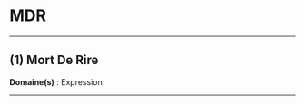# MDR

--------------------

## (1) Mort De Rire

**Domaine(s)** : Expression

--------------------
